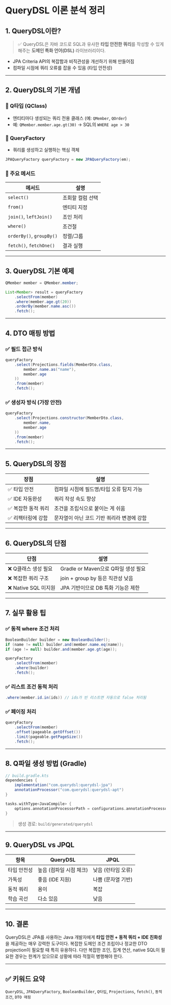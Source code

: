 # QueryDSL 이론 분석 정리

## 1. QueryDSL이란?

> ✅ QueryDSL은 자바 코드로 SQL과 유사한 **타입 안전한 쿼리**를 작성할 수 있게 해주는 **도메인 특화 언어(DSL)** 라이브러리이다.

- JPA Criteria API의 복잡함과 비직관성을 개선하기 위해 만들어짐
- 컴파일 시점에 쿼리 오류를 잡을 수 있음 (타입 안전성)

---

## 2. QueryDSL의 기본 개념

### 📌 Q타입 (QClass)
- 엔티티마다 생성되는 쿼리 전용 클래스 (예: `QMember`, `QOrder`)
- 예: `QMember.member.age.gt(30)` → SQL의 `WHERE age > 30`

### 📌 QueryFactory
- 쿼리를 생성하고 실행하는 핵심 객체
```java
JPAQueryFactory queryFactory = new JPAQueryFactory(em);
```

### 📌 주요 메서드
| 메서드 | 설명 |
|--------|------|
| `select()` | 조회할 컬럼 선택 |
| `from()` | 엔티티 지정 |
| `join()`, `leftJoin()` | 조인 처리 |
| `where()` | 조건절 |
| `orderBy()`, `groupBy()` | 정렬/그룹 |
| `fetch()`, `fetchOne()` | 결과 실행 |

---

## 3. QueryDSL 기본 예제

```java
QMember member = QMember.member;

List<Member> result = queryFactory
    .selectFrom(member)
    .where(member.age.gt(20))
    .orderBy(member.name.asc())
    .fetch();
```

---

## 4. DTO 매핑 방법

### ✅ 필드 접근 방식
```java
queryFactory
    .select(Projections.fields(MemberDto.class,
        member.name.as("name"),
        member.age
    ))
    .from(member)
    .fetch();
```

### ✅ 생성자 방식 (가장 안전)
```java
queryFactory
    .select(Projections.constructor(MemberDto.class,
        member.name,
        member.age
    ))
    .from(member)
    .fetch();
```

---

## 5. QueryDSL의 장점

| 장점 | 설명 |
|------|------|
| ✅ 타입 안전 | 컴파일 시점에 필드명/타입 오류 탐지 가능 |
| ✅ IDE 자동완성 | 쿼리 작성 속도 향상 |
| ✅ 복잡한 동적 쿼리 | 조건을 조립식으로 붙이는 게 쉬움 |
| ✅ 리팩터링에 강함 | 문자열이 아닌 코드 기반 쿼리라 변경에 강함 |

---

## 6. QueryDSL의 단점

| 단점 | 설명 |
|------|------|
| ❌ Q클래스 생성 필요 | Gradle or Maven으로 Q파일 생성 필요 |
| ❌ 복잡한 쿼리 구조 | join + group by 등은 직관성 낮음 |
| ❌ Native SQL 미지원 | JPA 기반이므로 DB 특화 기능은 제한 |

---

## 7. 실무 활용 팁

### ✅ 동적 where 조건 처리
```java
BooleanBuilder builder = new BooleanBuilder();
if (name != null) builder.and(member.name.eq(name));
if (age != null) builder.and(member.age.gt(age));

queryFactory
    .selectFrom(member)
    .where(builder)
    .fetch();
```

### ✅ 리스트 조건 동적 처리
```java
.where(member.id.in(ids)) // ids가 빈 리스트면 자동으로 false 처리됨
```

### ✅ 페이징 처리
```java
queryFactory
    .selectFrom(member)
    .offset(pageable.getOffset())
    .limit(pageable.getPageSize())
    .fetch();
```

---

## 8. Q파일 생성 방법 (Gradle)

```groovy
// build.gradle.kts
dependencies {
    implementation("com.querydsl:querydsl-jpa")
    annotationProcessor("com.querydsl:querydsl-apt")
}

tasks.withType<JavaCompile> {
    options.annotationProcessorPath = configurations.annotationProcessor.get()
}
```

> 생성 경로: `build/generated/querydsl`

---

## 9. QueryDSL vs JPQL

| 항목 | QueryDSL | JPQL |
|------|----------|------|
| 타입 안전성 | 높음 (컴파일 시점 체크) | 낮음 (런타임 오류) |
| 가독성 | 좋음 (IDE 지원) | 나쁨 (문자열 기반) |
| 동적 쿼리 | 용이 | 복잡 |
| 학습 곡선 | 다소 있음 | 낮음 |

---

## 10. 결론

QueryDSL은 JPA를 사용하는 Java 개발자에게 **타입 안전 + 동적 쿼리 + IDE 친화성**을 제공하는 매우 강력한 도구이다. 복잡한 도메인 조건 조립이나 정교한 DTO projection이 필요할 때 특히 유용하다. 다만 복잡한 조인, 집계 연산, native SQL이 필요한 경우는 한계가 있으므로 상황에 따라 적절히 병행해야 한다.

---

## ✅ 키워드 요약
`QueryDSL`, `JPAQueryFactory`, `BooleanBuilder`, `Q타입`, `Projections`, `fetch()`, `동적 조건`, `DTO 매핑`